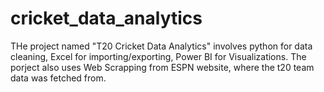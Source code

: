 # cricket_data_analytics

THe project named "T20 Cricket Data Analytics" involves python for data cleaning, Excel for importing/exporting, Power BI for Visualizations.
The porject also uses Web Scrapping from ESPN website, where the t20 team data was fetched from.
